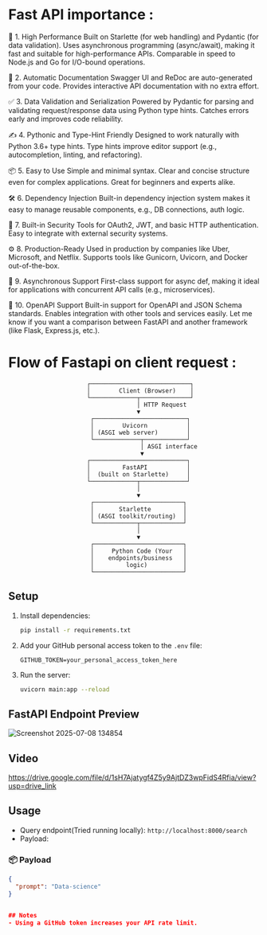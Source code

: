 # Fast API importance :

🚀 1. High Performance
Built on Starlette (for web handling) and Pydantic (for data validation).
Uses asynchronous programming (async/await), making it fast and suitable for high-performance APIs.
Comparable in speed to Node.js and Go for I/O-bound operations.

🧠 2. Automatic Documentation
Swagger UI and ReDoc are auto-generated from your code.
Provides interactive API documentation with no extra effort.

✅ 3. Data Validation and Serialization
Powered by Pydantic for parsing and validating request/response data using Python type hints.
Catches errors early and improves code reliability.

✍️ 4. Pythonic and Type-Hint Friendly
Designed to work naturally with Python 3.6+ type hints.
Type hints improve editor support (e.g., autocompletion, linting, and refactoring).

📦 5. Easy to Use
Simple and minimal syntax.
Clear and concise structure even for complex applications.
Great for beginners and experts alike.

🛠️ 6. Dependency Injection
Built-in dependency injection system makes it easy to manage reusable components, e.g., DB connections, auth logic.

🔐 7. Built-in Security
Tools for OAuth2, JWT, and basic HTTP authentication.
Easy to integrate with external security systems.

⚙️ 8. Production-Ready
Used in production by companies like Uber, Microsoft, and Netflix.
Supports tools like Gunicorn, Uvicorn, and Docker out-of-the-box.

👥 9. Asynchronous Support
First-class support for async def, making it ideal for applications with concurrent API calls (e.g., microservices).

🔄 10. OpenAPI Support
Built-in support for OpenAPI and JSON Schema standards.
Enables integration with other tools and services easily.
Let me know if you want a comparison between FastAPI and another framework (like Flask, Express.js, etc.).

# Flow of Fastapi on client request :
                          ┌────────────────────────────┐
                          │        Client (Browser)    │
                          └─────────────┬──────────────┘
                                        │ HTTP Request
                                        ▼
                           ┌──────────────────────────┐
                           │        Uvicorn           │
                           │ (ASGI web server)        │
                           └─────────────┬────────────┘
                                         │ ASGI interface
                                         ▼
                          ┌───────────────────────────┐
                          │         FastAPI           │
                          │  (built on Starlette)     │
                          └─────────────┬─────────────┘
                                        │
                                        ▼
                           ┌─────────────────────────┐
                           │       Starlette         │
                           │ (ASGI toolkit/routing)  │
                           └────────────┬────────────┘
                                        │
                                        ▼
                           ┌─────────────────────────┐
                           │     Python Code (Your   │
                           │    endpoints/business   │
                           │         logic)          │
                           └─────────────────────────┘


## Setup
1. Install dependencies:
   ```sh
   pip install -r requirements.txt
   ```
2. Add your GitHub personal access token to the `.env` file:
   ```
   GITHUB_TOKEN=your_personal_access_token_here
   ```
3. Run the server:
   ```sh
   uvicorn main:app --reload
   ```
   
## FastAPI Endpoint Preview
![Screenshot 2025-07-08 134854](https://github.com/user-attachments/assets/d2c51cd9-369c-4b10-bb27-d1ae86f8d2d7)

## Video
https://drive.google.com/file/d/1sH7Ajatygf4Z5y9AjtDZ3wpFidS4Rfia/view?usp=drive_link

## Usage
- Query endpoint(Tried running locally): `http://localhost:8000/search`
- Payload: 
### 📦 Payload
```json
{
  "prompt": "Data-science"
}


## Notes
- Using a GitHub token increases your API rate limit.
